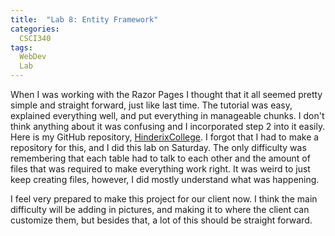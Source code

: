 ```yaml
---
title:  "Lab 8: Entity Framework"
categories:
  CSCI340
tags:
  WebDev
  Lab
---
```

When I was working with the Razor Pages I thought that it all seemed pretty simple and straight forward, just like last time. The tutorial was easy, explained everything well, and put everything in manageable chunks. I don't think anything about it was confusing and I incorporated step 2 into it easily. Here is my GitHub repository, [HinderixCollege](https://github.com/Jqual1/csci340lab8). I forgot that I had to make a repository for this, and I did this lab on Saturday. The only difficulty was remembering that each table had to talk to each other and the amount of files that was required to make everything work right. It was weird to just keep creating files, however, I did mostly understand what was happening.

I feel very prepared to make this project for our client now. I think the main difficulty will be adding in pictures, and making it to where the client can customize them, but besides that, a lot of this should be straight forward.
